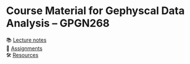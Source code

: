 # Course Material for Gephyscal Data Analysis – GPGN268

📚 [Lecture notes](lecture-notes/)  
📝 [Assignments](assignments/)  
🛠️ [Resources](docs/)  
